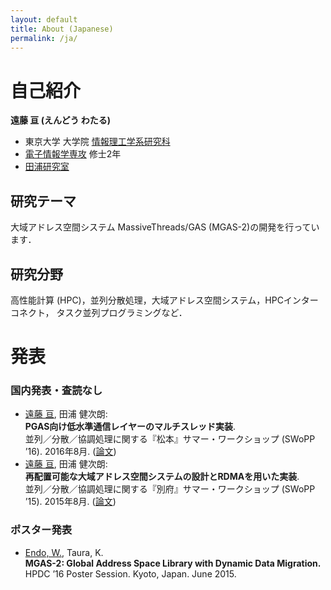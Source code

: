 ```yaml
---
layout: default
title: About (Japanese)
permalink: /ja/
---
```


# 自己紹介

__遠藤 亘 (えんどう わたる)__

- 東京大学 大学院 [情報理工学系研究科](http://www.i.u-tokyo.ac.jp/)
- [電子情報学専攻](http://www.i.u-tokyo.ac.jp/edu/course/ice/index.shtml) 修士2年
- [田浦研究室](http://www.eidos.ic.i.u-tokyo.ac.jp)

## 研究テーマ

大域アドレス空間システム MassiveThreads/GAS (MGAS-2)の開発を行っています．

## 研究分野

高性能計算 (HPC)，並列分散処理，大域アドレス空間システム，HPCインターコネクト，
タスク並列プログラミングなど．

# 発表

### 国内発表・査読なし


- <u>遠藤 亘</u>, 田浦 健次朗:  
  __PGAS向け低水準通信レイヤーのマルチスレッド実装__.  
  並列／分散／協調処理に関する『松本』サマー・ワークショップ (SWoPP ’16). 2016年8月. ([論文](http://id.nii.ac.jp/1001/00174108/))
- <u>遠藤 亘</u>, 田浦 健次朗:  
  __再配置可能な大域アドレス空間システムの設計とRDMAを用いた実装__.  
  並列／分散／協調処理に関する『別府』サマー・ワークショップ (SWoPP ’15). 2015年8月.  ([論文](http://id.nii.ac.jp/1001/00144570/))

### ポスター発表

- <u>Endo, W.</u>, Taura, K.  
  __MGAS-2: Global Address Space Library with Dynamic Data Migration.__  
  HPDC ’16 Poster Session. Kyoto, Japan. June 2015.



